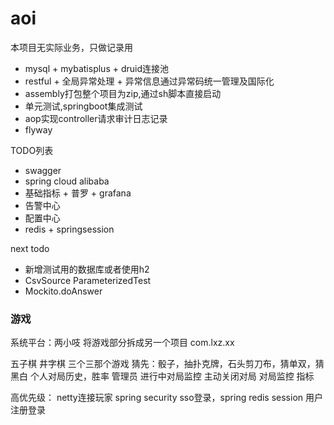 # aoi
本项目无实际业务，只做记录用

- mysql + mybatisplus + druid连接池
- restful + 全局异常处理 + 异常信息通过异常码统一管理及国际化
- assembly打包整个项目为zip,通过sh脚本直接启动
- 单元测试,springboot集成测试
- aop实现controller请求审计日志记录
- flyway

TODO列表
- swagger
- spring cloud alibaba
- 基础指标 + 普罗 + grafana
- 告警中心
- 配置中心
- redis + springsession


next todo
- 新增测试用的数据库或者使用h2
- CsvSource ParameterizedTest
- Mockito.doAnswer


### 游戏
系统平台：两小吱
将游戏部分拆成另一个项目 com.lxz.xx

五子棋
井字棋
三个三那个游戏
猜先：骰子，抽扑克牌，石头剪刀布，猜单双，猜黑白
个人对局历史，胜率
管理员 进行中对局监控 主动关闭对局
对局监控 指标

高优先级：
netty连接玩家
spring security sso登录，spring redis session
用户注册登录